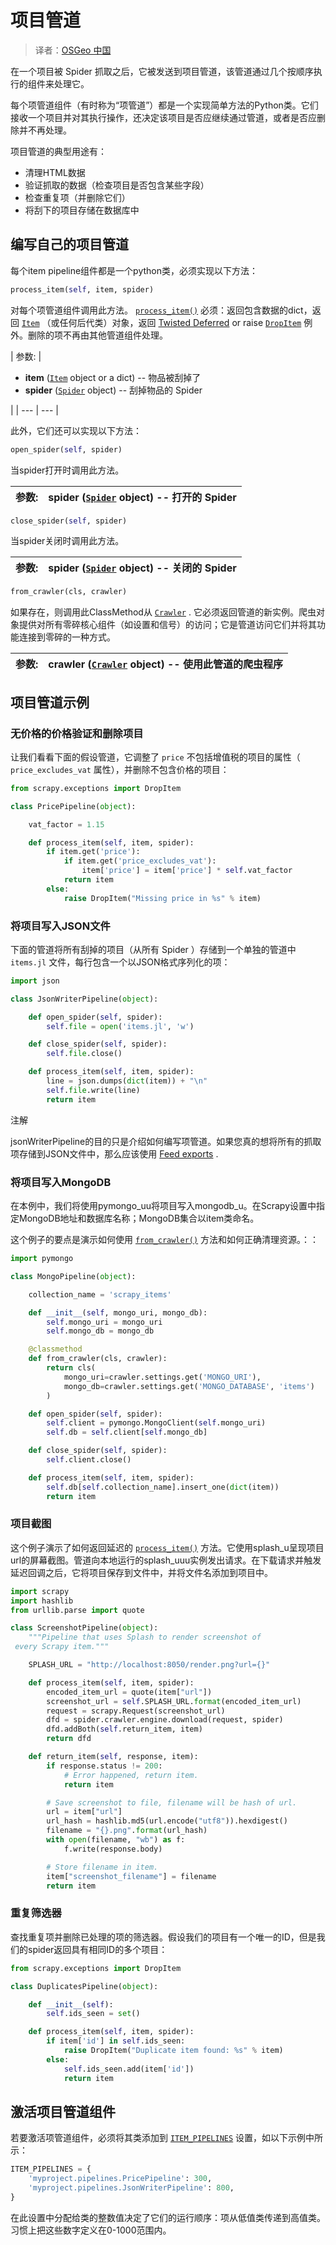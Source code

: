 # 项目管道

> 译者：[OSGeo 中国](https://www.osgeo.cn/)

在一个项目被 Spider 抓取之后，它被发送到项目管道，该管道通过几个按顺序执行的组件来处理它。

每个项管道组件（有时称为“项管道”）都是一个实现简单方法的Python类。它们接收一个项目并对其执行操作，还决定该项目是否应继续通过管道，或者是否应删除并不再处理。

项目管道的典型用途有：

*   清理HTML数据
*   验证抓取的数据（检查项目是否包含某些字段）
*   检查重复项（并删除它们）
*   将刮下的项目存储在数据库中

## 编写自己的项目管道

每个item pipeline组件都是一个python类，必须实现以下方法：

```py
process_item(self, item, spider)
```

对每个项管道组件调用此方法。 [`process_item()`](#process_item "process_item") 必须：返回包含数据的dict，返回 [`Item`](items.html#scrapy.item.Item "scrapy.item.Item") （或任何后代类）对象，返回 [Twisted Deferred](https://twistedmatrix.com/documents/current/core/howto/defer.html) or raise [`DropItem`](exceptions.html#scrapy.exceptions.DropItem "scrapy.exceptions.DropItem") 例外。删除的项不再由其他管道组件处理。

| 参数: | 

*   **item** ([`Item`](items.html#scrapy.item.Item "scrapy.item.Item") object or a dict) -- 物品被刮掉了
*   **spider** ([`Spider`](spiders.html#scrapy.spiders.Spider "scrapy.spiders.Spider") object) -- 刮掉物品的 Spider

 |
| --- | --- |

此外，它们还可以实现以下方法：

```py
open_spider(self, spider)
```

当spider打开时调用此方法。

| 参数: | **spider** ([`Spider`](spiders.html#scrapy.spiders.Spider "scrapy.spiders.Spider") object) -- 打开的 Spider |
| --- | --- |

```py
close_spider(self, spider)
```

当spider关闭时调用此方法。

| 参数: | **spider** ([`Spider`](spiders.html#scrapy.spiders.Spider "scrapy.spiders.Spider") object) -- 关闭的 Spider |
| --- | --- |

```py
from_crawler(cls, crawler)
```

如果存在，则调用此ClassMethod从 [`Crawler`](api.html#scrapy.crawler.Crawler "scrapy.crawler.Crawler") . 它必须返回管道的新实例。爬虫对象提供对所有零碎核心组件（如设置和信号）的访问；它是管道访问它们并将其功能连接到零碎的一种方式。

| 参数: | **crawler** ([`Crawler`](api.html#scrapy.crawler.Crawler "scrapy.crawler.Crawler") object) -- 使用此管道的爬虫程序 |
| --- | --- |

## 项目管道示例

### 无价格的价格验证和删除项目

让我们看看下面的假设管道，它调整了 `price` 不包括增值税的项目的属性（ `price_excludes_vat` 属性），并删除不包含价格的项目：

```py
from scrapy.exceptions import DropItem

class PricePipeline(object):

    vat_factor = 1.15

    def process_item(self, item, spider):
        if item.get('price'):
            if item.get('price_excludes_vat'):
                item['price'] = item['price'] * self.vat_factor
            return item
        else:
            raise DropItem("Missing price in %s" % item)

```

### 将项目写入JSON文件

下面的管道将所有刮掉的项目（从所有 Spider ）存储到一个单独的管道中 `items.jl` 文件，每行包含一个以JSON格式序列化的项：

```py
import json

class JsonWriterPipeline(object):

    def open_spider(self, spider):
        self.file = open('items.jl', 'w')

    def close_spider(self, spider):
        self.file.close()

    def process_item(self, item, spider):
        line = json.dumps(dict(item)) + "\n"
        self.file.write(line)
        return item

```

注解

jsonWriterPipeline的目的只是介绍如何编写项管道。如果您真的想将所有的抓取项存储到JSON文件中，那么应该使用 [Feed exports](feed-exports.html#topics-feed-exports) .

### 将项目写入MongoDB

在本例中，我们将使用pymongo_uu将项目写入mongodb_u。在Scrapy设置中指定MongoDB地址和数据库名称；MongoDB集合以item类命名。

这个例子的要点是演示如何使用 [`from_crawler()`](#from_crawler "from_crawler") 方法和如何正确清理资源。：：

```py
import pymongo

class MongoPipeline(object):

    collection_name = 'scrapy_items'

    def __init__(self, mongo_uri, mongo_db):
        self.mongo_uri = mongo_uri
        self.mongo_db = mongo_db

    @classmethod
    def from_crawler(cls, crawler):
        return cls(
            mongo_uri=crawler.settings.get('MONGO_URI'),
            mongo_db=crawler.settings.get('MONGO_DATABASE', 'items')
        )

    def open_spider(self, spider):
        self.client = pymongo.MongoClient(self.mongo_uri)
        self.db = self.client[self.mongo_db]

    def close_spider(self, spider):
        self.client.close()

    def process_item(self, item, spider):
        self.db[self.collection_name].insert_one(dict(item))
        return item

```

### 项目截图

这个例子演示了如何返回延迟的 [`process_item()`](#process_item "process_item") 方法。它使用splash_u呈现项目url的屏幕截图。管道向本地运行的splash_uuu实例发出请求。在下载请求并触发延迟回调之后，它将项目保存到文件中，并将文件名添加到项目中。

```py
import scrapy
import hashlib
from urllib.parse import quote

class ScreenshotPipeline(object):
    """Pipeline that uses Splash to render screenshot of
 every Scrapy item."""

    SPLASH_URL = "http://localhost:8050/render.png?url={}"

    def process_item(self, item, spider):
        encoded_item_url = quote(item["url"])
        screenshot_url = self.SPLASH_URL.format(encoded_item_url)
        request = scrapy.Request(screenshot_url)
        dfd = spider.crawler.engine.download(request, spider)
        dfd.addBoth(self.return_item, item)
        return dfd

    def return_item(self, response, item):
        if response.status != 200:
            # Error happened, return item.
            return item

        # Save screenshot to file, filename will be hash of url.
        url = item["url"]
        url_hash = hashlib.md5(url.encode("utf8")).hexdigest()
        filename = "{}.png".format(url_hash)
        with open(filename, "wb") as f:
            f.write(response.body)

        # Store filename in item.
        item["screenshot_filename"] = filename
        return item

```

### 重复筛选器

查找重复项并删除已处理的项的筛选器。假设我们的项目有一个唯一的ID，但是我们的spider返回具有相同ID的多个项目：

```py
from scrapy.exceptions import DropItem

class DuplicatesPipeline(object):

    def __init__(self):
        self.ids_seen = set()

    def process_item(self, item, spider):
        if item['id'] in self.ids_seen:
            raise DropItem("Duplicate item found: %s" % item)
        else:
            self.ids_seen.add(item['id'])
            return item

```

## 激活项目管道组件

若要激活项管道组件，必须将其类添加到 [`ITEM_PIPELINES`](settings.html#std:setting-ITEM_PIPELINES) 设置，如以下示例中所示：

```py
ITEM_PIPELINES = {
    'myproject.pipelines.PricePipeline': 300,
    'myproject.pipelines.JsonWriterPipeline': 800,
}

```

在此设置中分配给类的整数值决定了它们的运行顺序：项从低值类传递到高值类。习惯上把这些数字定义在0-1000范围内。